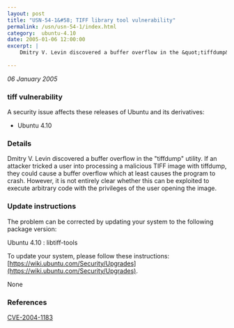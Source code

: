 ```yaml
---
layout: post
title: "USN-54-1&#58; TIFF library tool vulnerability"
permalink: /usn/usn-54-1/index.html
category:  ubuntu-4.10
date: 2005-01-06 12:00:00
excerpt: |
    Dmitry V. Levin discovered a buffer overflow in the &quot;tiffdump&quot; utility. If an attacker tricked a user into processing a malicious TIFF image with tiffdump, they could cause a buffer overflow which at least causes the program to crash. However, it is not entirely clear whether this can be exploited to execute arbitrary code with the privileges of the user opening the image.
    
--- 
```

 
 

*06 January 2005*

### tiff vulnerability

A security issue affects these releases of Ubuntu and its derivatives:

* Ubuntu 4.10

### Details

Dmitry V. Levin discovered a buffer overflow in the &quot;tiffdump&quot; utility. If an attacker tricked a user into processing a malicious TIFF image with tiffdump, they could cause a buffer overflow which at least causes the program to crash. However, it is not entirely clear whether this can be exploited to execute arbitrary code with the privileges of the user opening the image.

### Update instructions

The problem can be corrected by updating your system to the following package version:

Ubuntu 4.10
 : libtiff-tools 

To update your system, please follow these instructions: [https://wiki.ubuntu.com/Security/Upgrades](https://wiki.ubuntu.com/Security/Upgrades).

None

### References

 
 [CVE-2004-1183](http://people.ubuntu.com/~ubuntu-security/cve/CVE-2004-1183)
 

